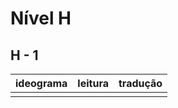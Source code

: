 # Nível H

## H - 1

| ideograma | leitura | tradução |
|:---------:|:--------|:---------|
|  |  |  |